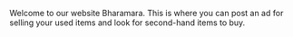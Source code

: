Welcome to our website Bharamara.
This is where you can post an ad for selling your used items and look for second-hand items to buy.
